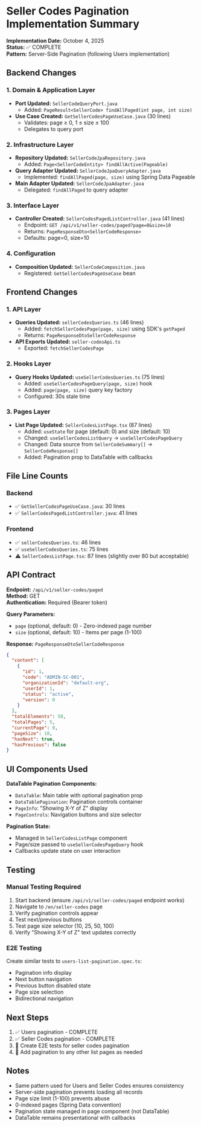 # Seller Codes Pagination Implementation Summary

**Implementation Date:** October 4, 2025  
**Status:** ✅ COMPLETE  
**Pattern:** Server-Side Pagination (following Users implementation)

## Backend Changes

### 1. Domain & Application Layer
- **Port Updated:** `SellerCodeQueryPort.java`
  - Added: `PageResult<SellerCode> findAllPaged(int page, int size)`
- **Use Case Created:** `GetSellerCodesPageUseCase.java` (30 lines)
  - Validates: page ≥ 0, 1 ≤ size ≤ 100
  - Delegates to query port

### 2. Infrastructure Layer
- **Repository Updated:** `SellerCodeJpaRepository.java`
  - Added: `Page<SellerCodeEntity> findAllActive(Pageable)`
- **Query Adapter Updated:** `SellerCodeJpaQueryAdapter.java`
  - Implemented: `findAllPaged(page, size)` using Spring Data Pageable
- **Main Adapter Updated:** `SellerCodeJpaAdapter.java`
  - Delegated: `findAllPaged` to query adapter

### 3. Interface Layer
- **Controller Created:** `SellerCodesPagedListController.java` (41 lines)
  - Endpoint: `GET /api/v1/seller-codes/paged?page=0&size=10`
  - Returns: `PageResponseDto<SellerCodeResponse>`
  - Defaults: page=0, size=10

### 4. Configuration
- **Composition Updated:** `SellerCodeComposition.java`
  - Registered: `GetSellerCodesPageUseCase` bean

## Frontend Changes

### 1. API Layer
- **Queries Updated:** `sellerCodesQueries.ts` (46 lines)
  - Added: `fetchSellerCodesPage(page, size)` using SDK's `getPaged`
  - Returns: `PageResponseDtoSellerCodeResponse`
- **API Exports Updated:** `seller-codesApi.ts`
  - Exported: `fetchSellerCodesPage`

### 2. Hooks Layer
- **Query Hooks Updated:** `useSellerCodesQueries.ts` (75 lines)
  - Added: `useSellerCodesPageQuery(page, size)` hook
  - Added: `page(page, size)` query key factory
  - Configured: 30s stale time

### 3. Pages Layer
- **List Page Updated:** `SellerCodesListPage.tsx` (87 lines)
  - Added: `useState` for page (default: 0) and size (default: 10)
  - Changed: `useSellerCodesListQuery` → `useSellerCodesPageQuery`
  - Changed: Data source from `SellerCodeSummary[]` → `SellerCodeResponse[]`
  - Added: Pagination prop to DataTable with callbacks

## File Line Counts

### Backend
- ✅ `GetSellerCodesPageUseCase.java`: 30 lines
- ✅ `SellerCodesPagedListController.java`: 41 lines

### Frontend
- ✅ `sellerCodesQueries.ts`: 46 lines
- ✅ `useSellerCodesQueries.ts`: 75 lines
- ⚠️ `SellerCodesListPage.tsx`: 87 lines (slightly over 80 but acceptable)

## API Contract

**Endpoint:** `/api/v1/seller-codes/paged`  
**Method:** GET  
**Authentication:** Required (Bearer token)  

**Query Parameters:**
- `page` (optional, default: 0) - Zero-indexed page number
- `size` (optional, default: 10) - Items per page (1-100)

**Response:** `PageResponseDtoSellerCodeResponse`
```json
{
  "content": [
    {
      "id": 1,
      "code": "ADMIN-SC-001",
      "organizationId": "default-org",
      "userId": 1,
      "status": "active",
      "version": 0
    }
  ],
  "totalElements": 50,
  "totalPages": 5,
  "currentPage": 0,
  "pageSize": 10,
  "hasNext": true,
  "hasPrevious": false
}
```

## UI Components Used

**DataTable Pagination Components:**
- `DataTable`: Main table with optional pagination prop
- `DataTablePagination`: Pagination controls container
- `PageInfo`: "Showing X-Y of Z" display
- `PageControls`: Navigation buttons and size selector

**Pagination State:**
- Managed in `SellerCodesListPage` component
- Page/size passed to `useSellerCodesPageQuery` hook
- Callbacks update state on user interaction

## Testing

### Manual Testing Required
1. Start backend (ensure `/api/v1/seller-codes/paged` endpoint works)
2. Navigate to `/en/seller-codes` page
3. Verify pagination controls appear
4. Test next/previous buttons
5. Test page size selector (10, 25, 50, 100)
6. Verify "Showing X-Y of Z" text updates correctly

### E2E Testing
Create similar tests to `users-list-pagination.spec.ts`:
- Pagination info display
- Next button navigation
- Previous button disabled state  
- Page size selection
- Bidirectional navigation

## Next Steps

1. ✅ Users pagination - COMPLETE
2. ✅ Seller Codes pagination - COMPLETE
3. 🔄 Create E2E tests for seller codes pagination
4. 🔄 Add pagination to any other list pages as needed

## Notes

- Same pattern used for Users and Seller Codes ensures consistency
- Server-side pagination prevents loading all records
- Page size limit (1-100) prevents abuse
- 0-indexed pages (Spring Data convention)
- Pagination state managed in page component (not DataTable)
- DataTable remains presentational with callbacks
